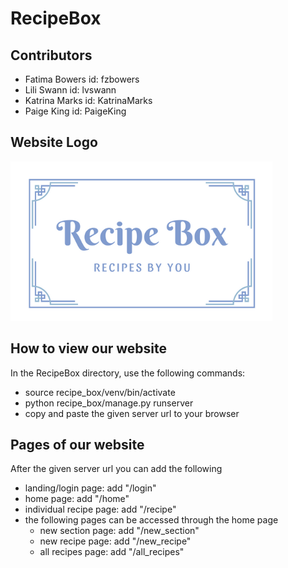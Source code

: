 # RecipeBox

## Contributors
- Fatima Bowers id: fzbowers
- Lili Swann id: lvswann
- Katrina Marks id: KatrinaMarks
- Paige King id: PaigeKing

## Website Logo
![](WebsiteLogo.png)

## How to view our website
In the RecipeBox directory, use the following commands:
- source recipe_box/venv/bin/activate
- python recipe_box/manage.py runserver
- copy and paste the given server url to your browser



## Pages of our website
After the given server url you can add the following
- landing/login page: add "/login"
- home page: add "/home"
- individual recipe page: add "/recipe"
- the following pages can be accessed through the home page
  - new section page: add "/new_section"
  - new recipe page: add "/new_recipe"
  - all recipes page: add "/all_recipes"




[def]: WebsiteLogo.png